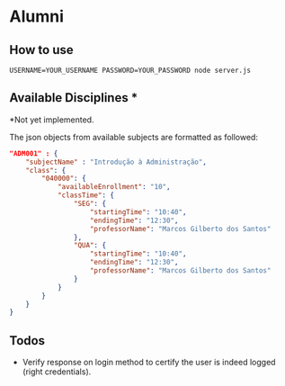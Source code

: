 # Alumni

## How to use

```
USERNAME=YOUR_USERNAME PASSWORD=YOUR_PASSWORD node server.js
```

## Available Disciplines *
*Not yet implemented.

The json objects from available subjects are formatted as followed:

```json
"ADM001" : {
	"subjectName" : "Introdução à Administração",
	"class": {
		"040000": {
			"availableEnrollment": "10",
			"classTime": {
				"SEG": {
					"startingTime": "10:40",
					"endingTime": "12:30",
					"professorName": "Marcos Gilberto dos Santos"
				},
				"QUA": {
					"startingTime": "10:40",
					"endingTime": "12:30",
					"professorName": "Marcos Gilberto dos Santos"
				}
			}
		}
	}
}
```
## Todos

- Verify response on login method to certify the user is indeed logged (right credentials).